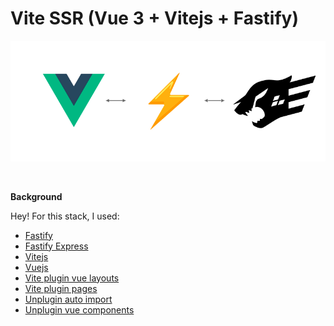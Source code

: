 # Vite SSR (Vue 3 + Vitejs + Fastify)

<p align="center">
  <img src="https://raw.githubusercontent.com/Rezvitsky/vite-ssr-vue/main/preview.png">
  <br>
</p>

<br>

**Background**

Hey! For this stack, I used:

* [Fastify](https://github.com/fastify/fastify)
* [Fastify Express](https://github.com/fastify/fastify-express)
* [Vitejs](https://vitejs.dev/)
* [Vuejs](https://v3.vuejs.org/)
* [Vite plugin vue layouts](https://github.com/JohnCampionJr/vite-plugin-vue-layouts)
* [Vite plugin pages](https://github.com/hannoeru/vite-plugin-pages)
* [Unplugin auto import](https://github.com/antfu/unplugin-auto-import)
* [Unplugin vue components](https://github.com/antfu/unplugin-vue-components)
